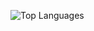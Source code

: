 ![Top Languages](https://github-readme-stats.vercel.app/api/top-langs/?username=untitled-1111&theme=github_dark&border_radius=30&border_color=484f58&layout=pie&hide=cmake,batchfile,shell,perl)
